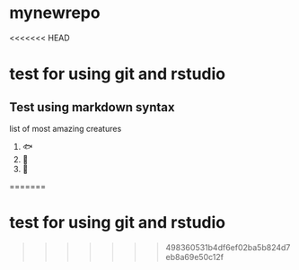 # mynewrepo
<<<<<<< HEAD
# test for using git and rstudio
## Test using **markdown** syntax

list of most amazing creatures

1. :fish:
2. :shark:
3. :blowfish:

=======
# test for using git and rstudio
>>>>>>> 498360531b4df6ef02ba5b824d7eb8a69e50c12f
